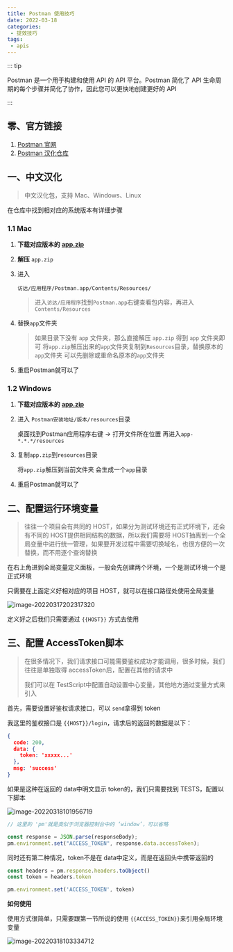 ```yaml
---
title: Postman 使用技巧
date: 2022-03-18
categories:
 - 提效技巧
tags:
 - apis
---
```


::: tip

Postman 是一个用于构建和使用 API 的 API 平台。Postman 简化了 API 生命周期的每个步骤并简化了协作，因此您可以更快地创建更好的 API

:::

## 零、官方链接

1. [Postman 官网](https://www.postman.com/)
2. [Postman 汉化仓库](https://github.com/hlmd/Postman-cn)

## 一、中文汉化

> 中文汉化包，支持 Mac、Windows、Linux

在仓库中找到相对应的系统版本有详细步骤

### 1.1 Mac

1. **下载对应版本的** [**app.zip**](https://github.com/hlmd/Postman-cn/releases)

2. **解压** `app.zip`

3. 进入

   ```
   访达/应用程序/Postman.app/Contents/Resources/
   ```

   > 进入`访达/应用程序`找到`Postman.app`右键查看包内容，再进入`Contents/Resources`

4. 替换`app`文件夹

   > 如果目录下没有 `app` 文件夹，那么直接解压 `app.zip` 得到 `app` 文件夹即可
   > 将`app.zip`解压出来的`app`文件夹复制到`Resources`目录，替换原本的`app`文件夹
   > 可以先删除或重命名原本的`app`文件夹

5. 重启Postman就可以了



### 1.2 Windows

1. **下载对应版本的** [**app.zip**](https://github.com/hlmd/Postman-cn/releases)

2. 进入 `Postman安装地址/版本/resources`目录

   桌面找到Postman应用程序右键 -> 打开文件所在位置 再进入`app-*.*.*/resources`

3. 复制`app.zip`到`resources`目录

   将`app.zip`解压到当前文件夹 会生成一个`app`目录

4. 重启Postman就可以了



## 二、配置运行环境变量

> 往往一个项目会有共同的 HOST，如果分为测试环境还有正式环境下，还会有不同的 HOST提供相同结构的数据，所以我们需要将 HOST抽离到一个全局变量中进行统一管理，如果要开发过程中需要切换域名，也很方便的一次替换，而不用逐个查询替换

在右上角进到全局变量定义面板，一般会先创建两个环境，一个是测试环境一个是正式环境

只需要在上面定义好相对应的项目 HOST，就可以在接口路径处使用全局变量

![image-20220317202317320](http://yitian-2020.oss-cn-shenzhen.aliyuncs.com/img/image-20220317202317320.png)

定义好之后我们只需要通过 `{{HOST}}` 方式去使用



## 三、配置 AccessToken脚本

> 在很多情况下，我们请求接口可能需要鉴权成功才能调用，很多时候，我们往往是单独取得 accessToken后，配置在其他的请求中
>
> 我们可以在 TestScript中配置自动设置中心变量，其他地方通过变量方式来引入

首先，需要设置好鉴权请求接口，可以 `send`拿得到 token

我这里的鉴权接口是 `{{HOST}}/login`，请求后的返回的数据是以下：

```json
{
  code: 200,
  data: {
    token: 'xxxxx...'
  },
  msg: 'success'
}
```

如果是这种在返回的 data中明文显示 token的，我们只需要找到 TESTS，配置以下脚本

![image-20220318101956719](http://yitian-2020.oss-cn-shenzhen.aliyuncs.com/img/image-20220318101956719.png)

```js
// 这里的 'pm'就是类似于浏览器控制台中的 ‘window’，可以省略

const response = JSON.parse(responseBody);
pm.environment.set("ACCESS_TOKEN", response.data.accessToken);
```

同时还有第二种情况，token不是在 data中定义，而是在返回头中携带返回的

```js
const headers = pm.response.headers.toObject()
const token = headers.token

pm.environment.set('ACCESS_TOKEN', token)
```



**如何使用**

使用方式很简单，只需要跟第一节所说的使用 `{{ACCESS_TOKEN}}`来引用全局环境变量

![image-20220318103334712](http://yitian-2020.oss-cn-shenzhen.aliyuncs.com/img/image-20220318103334712.png)